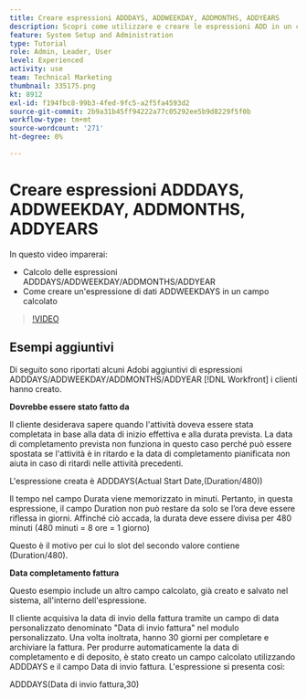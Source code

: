 ```yaml
---
title: Creare espressioni ADDDAYS, ADDWEEKDAY, ADDMONTHS, ADDYEARS
description: Scopri come utilizzare e creare le espressioni ADD in un campo calcolato in Adobe [!DNL Workfront].
feature: System Setup and Administration
type: Tutorial
role: Admin, Leader, User
level: Experienced
activity: use
team: Technical Marketing
thumbnail: 335175.png
kt: 8912
exl-id: f194fbc8-99b3-4fed-9fc5-a2f5fa4593d2
source-git-commit: 2b9a31b45ff94222a77c05292ee5b9d8229f5f0b
workflow-type: tm+mt
source-wordcount: '271'
ht-degree: 0%

---
```


# Creare espressioni ADDDAYS, ADDWEEKDAY, ADDMONTHS, ADDYEARS

In questo video imparerai:

* Calcolo delle espressioni ADDDAYS/ADDWEEKDAY/ADDMONTHS/ADDYEAR
* Come creare un&#39;espressione di dati ADDWEEKDAYS in un campo calcolato

>[!VIDEO](https://video.tv.adobe.com/v/335175/?quality=12)

## Esempi aggiuntivi

Di seguito sono riportati alcuni Adobi aggiuntivi di espressioni ADDDAYS/ADDWEEKDAY/ADDMONTHS/ADDYEAR [!DNL Workfront] i clienti hanno creato.

**Dovrebbe essere stato fatto da**

Il cliente desiderava sapere quando l&#39;attività doveva essere stata completata in base alla data di inizio effettiva e alla durata prevista. La data di completamento prevista non funziona in questo caso perché può essere spostata se l&#39;attività è in ritardo e la data di completamento pianificata non aiuta in caso di ritardi nelle attività precedenti.

L&#39;espressione creata è ADDDAYS(Actual Start Date,(Duration/480))

Il tempo nel campo Durata viene memorizzato in minuti. Pertanto, in questa espressione, il campo Duration non può restare da solo se l’ora deve essere riflessa in giorni. Affinché ciò accada, la durata deve essere divisa per 480 minuti (480 minuti = 8 ore = 1 giorno)

Questo è il motivo per cui lo slot del secondo valore contiene (Duration/480).


**Data completamento fattura**

Questo esempio include un altro campo calcolato, già creato e salvato nel sistema, all&#39;interno dell&#39;espressione.

Il cliente acquisiva la data di invio della fattura tramite un campo di data personalizzato denominato &quot;Data di invio fattura&quot; nel modulo personalizzato. Una volta inoltrata, hanno 30 giorni per completare e archiviare la fattura. Per produrre automaticamente la data di completamento e di deposito, è stato creato un campo calcolato utilizzando ADDDAYS e il campo Data di invio fattura. L&#39;espressione si presenta così:

ADDDAYS(Data di invio fattura,30)
